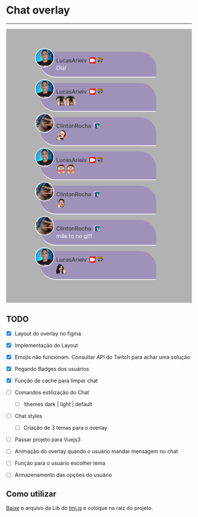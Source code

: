 # Chat overlay
---

<p align="center">
  <img src="./chat_overlay.png" alt="chat overlay" style="text-align: center" />
</p>

## TODO
- [x] Layout do overlay no figma
- [x] Implementação do Layout
- [x] Emojis não funcionam. Consultar API do Twitch para achar uma 
solução
- [x] Pegando Badges dos usuários
- [x] Função de cache para limpar chat
- [ ] Comandos estilização do Chat
  - [ ] !themes dark | light | default
- [ ] Chat styles
  - [ ] Criação de 3 temas para o overlay
- [ ] Passar projeto para Vuejs3
- [ ] Animação do overlay quando o usuário mandar mensagem no chat
- [ ] Função para o usuário escolher tema
- [ ] Armazenamento das opções do usuário


## Como utilizar
[Baixe](https://github.com/tmijs/tmi.js/releases) o arquivo da Lib do [tmi.js](https://github.com/tmijs/tmi.js/releases) e coloque na raiz do projeto.
